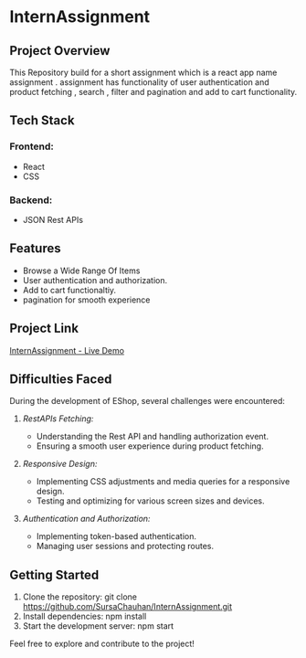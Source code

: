 # InternAssignment

## Project Overview
This Repository build for a short assignment which is a react app name assignment . assignment has functionality of user authentication and product fetching , search , filter and pagination and add to  cart functionality.

## Tech Stack

### Frontend:
- React
- CSS

### Backend:
- JSON Rest APIs



## Features

- Browse a Wide Range Of Items
- User authentication and authorization.
- Add to cart functionaltiy.
- pagination for smooth experience

## Project Link

[InternAssignment - Live Demo](https://65c1db9ddf583a48fd7a29a9--guileless-travesseiro-d925d9.netlify.app/)

## Difficulties Faced

During the development of EShop, several challenges were encountered:

1. *RestAPIs Fetching:*
   - Understanding the Rest API and handling authorization event.
   - Ensuring a smooth user experience during product fetching.

2. *Responsive Design:*
   - Implementing CSS adjustments and media queries for a responsive design.
   - Testing and optimizing for various screen sizes and devices.

3. *Authentication and Authorization:*
   - Implementing token-based authentication.
   - Managing user sessions and protecting routes.


## Getting Started

1. Clone the repository: git clone https://github.com/SursaChauhan/InternAssignment.git
2. Install dependencies: npm install
3. Start the development server: npm start

Feel free to explore and contribute to the project!
